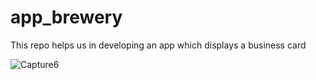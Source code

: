 # app_brewery

This repo helps us in developing an app which displays a business card

![Capture6](https://user-images.githubusercontent.com/48602298/83266511-8ab3b200-a1e0-11ea-8723-4816e6345a73.JPG)
